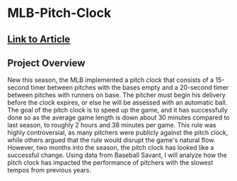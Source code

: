# MLB-Pitch-Clock

## [Link to Article](https://www.bruinsportsanalytics.com/post/pitch-clock-effects)

## Project Overview
New this season, the MLB implemented a pitch clock that consists of a 15-second timer between pitches with the bases empty and a 20-second timer between pitches with runners on base. The pitcher must begin his delivery before the clock expires, or else he will be assessed with an automatic ball. The goal of the pitch clock is to speed up the game, and it has successfully done so as the average game length is down about 30 minutes compared to last season, to roughly 2 hours and 38 minutes per game. This rule was highly controversial, as many pitchers were publicly against the pitch clock, while others argued that the rule would disrupt the game's natural flow. However, two months into the season, the pitch clock has looked like a successful change. Using data from Baseball Savant, I will analyze how the pitch clock has impacted the performance of pitchers with the slowest tempos from previous years.



